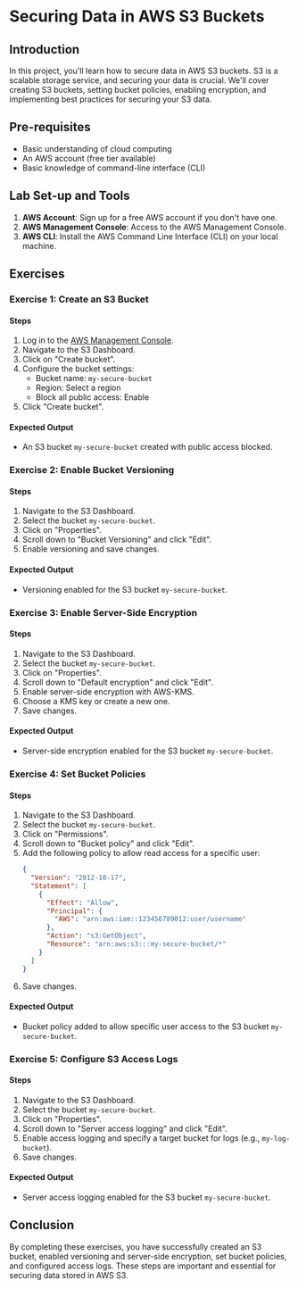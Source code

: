 # Securing Data in AWS S3 Buckets

## Introduction

In this project, you'll learn how to secure data in AWS S3 buckets. S3 is a scalable storage service, and securing your data is crucial. We'll cover creating S3 buckets, setting bucket policies, enabling encryption, and implementing best practices for securing your S3 data.

## Pre-requisites

- Basic understanding of cloud computing
- An AWS account (free tier available)
- Basic knowledge of command-line interface (CLI)

## Lab Set-up and Tools

1. **AWS Account**: Sign up for a free AWS account if you don't have one.
2. **AWS Management Console**: Access to the AWS Management Console.
3. **AWS CLI**: Install the AWS Command Line Interface (CLI) on your local machine.

## Exercises

### Exercise 1: Create an S3 Bucket

#### Steps

1. Log in to the [AWS Management Console](https://aws.amazon.com/console/).
2. Navigate to the S3 Dashboard.
3. Click on "Create bucket".
4. Configure the bucket settings:
    - Bucket name: `my-secure-bucket`
    - Region: Select a region
    - Block all public access: Enable
5. Click "Create bucket".

#### Expected Output

- An S3 bucket `my-secure-bucket` created with public access blocked.

### Exercise 2: Enable Bucket Versioning

#### Steps

1. Navigate to the S3 Dashboard.
2. Select the bucket `my-secure-bucket`.
3. Click on "Properties".
4. Scroll down to "Bucket Versioning" and click "Edit".
5. Enable versioning and save changes.

#### Expected Output

- Versioning enabled for the S3 bucket `my-secure-bucket`.

### Exercise 3: Enable Server-Side Encryption

#### Steps

1. Navigate to the S3 Dashboard.
2. Select the bucket `my-secure-bucket`.
3. Click on "Properties".
4. Scroll down to "Default encryption" and click "Edit".
5. Enable server-side encryption with AWS-KMS.
6. Choose a KMS key or create a new one.
7. Save changes.

#### Expected Output

- Server-side encryption enabled for the S3 bucket `my-secure-bucket`.

### Exercise 4: Set Bucket Policies

#### Steps

1. Navigate to the S3 Dashboard.
2. Select the bucket `my-secure-bucket`.
3. Click on "Permissions".
4. Scroll down to "Bucket policy" and click "Edit".
5. Add the following policy to allow read access for a specific user:
    ```json
    {
      "Version": "2012-10-17",
      "Statement": [
        {
          "Effect": "Allow",
          "Principal": {
            "AWS": "arn:aws:iam::123456789012:user/username"
          },
          "Action": "s3:GetObject",
          "Resource": "arn:aws:s3:::my-secure-bucket/*"
        }
      ]
    }
    ```
6. Save changes.

#### Expected Output

- Bucket policy added to allow specific user access to the S3 bucket `my-secure-bucket`.

### Exercise 5: Configure S3 Access Logs

#### Steps

1. Navigate to the S3 Dashboard.
2. Select the bucket `my-secure-bucket`.
3. Click on "Properties".
4. Scroll down to "Server access logging" and click "Edit".
5. Enable access logging and specify a target bucket for logs (e.g., `my-log-bucket`).
6. Save changes.

#### Expected Output

- Server access logging enabled for the S3 bucket `my-secure-bucket`.

## Conclusion

By completing these exercises, you have successfully created an S3 bucket, enabled versioning and server-side encryption, set bucket policies, and configured access logs. These steps are important and essential for securing data stored in AWS S3.
